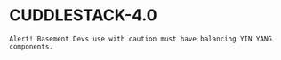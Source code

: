 # CUDDLESTACK-4.0
    Alert! Basement Devs use with caution must have balancing YIN YANG components.
